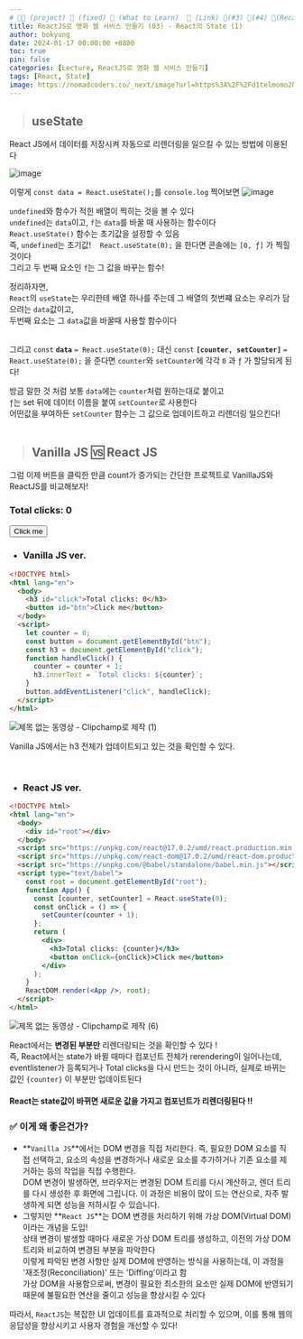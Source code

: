 ```yaml
---
# 👨‍💻 (project) 📌 (fixed) 📖 (What to Learn)  🌱 (Link) 🧷(#3) 📌(#4) 👀(Recap)
title: ReactJS로 영화 웹 서비스 만들기 (03) - React의 State (1)
author: bokyung
date: 2024-01-17 00:00:00 +0800
toc: true
pin: false
categories: [Lecture, ReactJS로 영화 웹 서비스 만들기]
tags: [React, State]
image: https://nomadcoders.co/_next/image?url=https%3A%2F%2Fd1telmomo28umc.cloudfront.net%2Fmedia%2Fpublic%2Fthumbnails%2Freact-for-beginners.jpeg&w=1920&q=75
---
```


> ## useState

React JS에서 데이터를 저장시켜 자동으로 리렌더링을 일으킬 수 있는 방법에 이용된다
<br>

![image](https://github.com/bokyung39/intro-me/assets/72790694/da695db4-6ef4-4172-9cf1-90df2940bf3a)

이렇게 `const data = React.useState();`를 `console.log` 찍어보면
![image](https://github.com/bokyung39/intro-me/assets/72790694/1114bbab-6ece-4ce1-8375-c7d7706b4f42)

`undefined`와 함수가 적힌 배열이 찍히는 것을 볼 수 있다<br>
`undefined`는 `data`이고, `f`는 `data`를 바꿀 때 사용하는 함수이다<br>
`React.useState()` 함수는 초기값을 설정할 수 있음 <br>
즉, `undefined`는 초기값! &nbsp;&nbsp; `React.useState(0);` 을 한다면 콘솔에는 `[0, ƒ]` 가 찍힐 것이다<br>
그리고 두 번째 요소인 `f`는 그 값을 바꾸는 함수!<br>

정리하자면, <br>
`React`의 `useState`는 우리한테 배열 하나를 주는데 그 배열의 첫번쨰 요소는 우리가 담으려는 `data`값이고,<br>
두번째 요소는 그 `data`값을 바꿀때 사용할 함수이다<br>
<br>

그리고 `const` **`data`** `= React.useState(0);` 대신 `const` **`[counter, setCounter]`** `= React.useState(0);` 을 준다면 `counter`와 `setCounter`에 각각 `0` 과 `ƒ` 가 할당되게 된다!<br>

방금 말한 것 처럼 보통 `data`에는 `counter`처럼 원하는대로 붙이고<br>
`ƒ`는 set 뒤에 데이터 이름을 붙여 `setCounter`로 사용한다<br>
어떤값을 부여하든 `setCounter` 함수는 그 값으로 업데이트하고 리렌더링 일으킨다!
<br>
<br>

> ## Vanilla JS 🆚 React JS

그럼 이제 버튼을 클릭한 만큼 count가 증가되는 간단한 프로젝트로 VanillaJS와 ReactJS를 비교해보자!

<html lang="en">
    <body>
        <h3 id="click">Total clicks: 0</h3>
        <button id="btn">Click me</button>
    </body>
    <script>
        let counter = 0;
        const button = document.getElementById("btn");
        const h3 = document.getElementById("click");
        function handleClick(){
            counter = counter + 1;
            h3.innerText = `Total clicks: ${counter}`;
        }
        button.addEventListener("click", handleClick);
    </script>
</html>

<br>

- ### Vanilla JS ver.

```html
<!DOCTYPE html>
<html lang="en">
  <body>
    <h3 id="click">Total clicks: 0</h3>
    <button id="btn">Click me</button>
  </body>
  <script>
    let counter = 0;
    const button = document.getElementById("btn");
    const h3 = document.getElementById("click");
    function handleClick() {
      counter = counter + 1;
      h3.innerText = `Total clicks: ${counter}`;
    }
    button.addEventListener("click", handleClick);
  </script>
</html>
```

![제목 없는 동영상 - Clipchamp로 제작 (1)](https://github.com/bokyung39/intro-me/assets/72790694/4680480f-1518-4cad-b299-f8cf265248ce)

Vanilla JS에서는 h3 전체가 업데이트되고 있는 것을 확인할 수 있다.

<br>

- ### React JS ver.

```html
<!DOCTYPE html>
<html lang="en">
  <body>
    <div id="root"></div>
  </body>
  <script src="https://unpkg.com/react@17.0.2/umd/react.production.min.js"></script>
  <script src="https://unpkg.com/react-dom@17.0.2/umd/react-dom.production.min.js"></script>
  <script src="https://unpkg.com/@babel/standalone/babel.min.js"></script>
  <script type="text/babel">
    const root = document.getElementById("root");
    function App() {
      const [counter, setCounter] = React.useState(0);
      const onClick = () => {
        setCounter(counter + 1);
      };
      return (
        <div>
          <h3>Total clicks: {counter}</h3>
          <button onClick={onClick}>Click me</button>
        </div>
      );
    }
    ReactDOM.render(<App />, root);
  </script>
</html>
```

![제목 없는 동영상 - Clipchamp로 제작 (6)](https://github.com/bokyung39/intro-me/assets/72790694/57f8d4d6-0c87-48de-b8bf-a90fa29ed7f6)

React에서는 **변경된 부분만** 리렌더링되는 것을 확인할 수 있다 !<br>
즉, React에서는 state가 바뀔 때마다 컴포넌트 전체가 rerendering이 일어나는데,<br>
eventlistener가 등록되거나 Total clicks을 다시 만드는 것이 아니라, 실제로 바뀌는 값인 `{counter}` 이 부분만 업데이트된다

#### **React는 state값이 바뀌면 새로운 값을 가지고 컴포넌트가 리렌더링된다 !!**

### ✅ 이게 왜 좋은건가?

- **`Vanilla JS`**에서는 DOM 변경을 직접 처리한다. 즉, 필요한 DOM 요소를 직접 선택하고, 요소의 속성을 변경하거나 새로운 요소를 추가하거나 기존 요소를 제거하는 등의 작업을 직접 수행한다. <br>
  DOM 변경이 발생하면, 브라우저는 변경된 DOM 트리를 다시 계산하고, 렌더 트리를 다시 생성한 후 화면에 그립니다. 이 과정은 비용이 많이 드는 연산으로, 자주 발생하게 되면 성능을 저하시킬 수 있습니다.<br>
- 그렇지만 **`React JS`**는 DOM 변경을 처리하기 위해 가상 DOM(Virtual DOM)이라는 개념을 도입! <br>
  상태 변경이 발생할 때마다 새로운 가상 DOM 트리를 생성하고, 이전의 가상 DOM 트리와 비교하여 변경된 부분을 파악한다 <br>
  이렇게 파악된 변경 사항만 실제 DOM에 반영하는 방식을 사용하는데, 이 과정을 '재조정(Reconciliation)' 또는 'Diffing'이라고 함<br>
  가상 DOM을 사용함으로써, 변경이 필요한 최소한의 요소만 실제 DOM에 반영되기 때문에 불필요한 연산을 줄이고 성능을 향상시킬 수 있다<br>

따라서, `ReactJS`는 복잡한 UI 업데이트를 효과적으로 처리할 수 있으며, 이를 통해 웹의 응답성을 향상시키고 사용자 경험을 개선할 수 있다!
